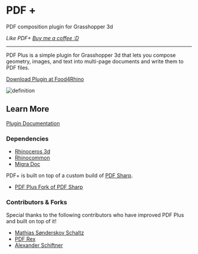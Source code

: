 # PDF +
PDF composition plugin for Grasshopper 3d

_Like PDF+ [Buy me a coffee :D](http://www.buymeacoffee.com/davidmans)_

---

PDF Plus is a simple plugin for Grasshopper 3d that lets you compose geometry, images, and text into multi-page documents and write them to PDF files.

[Download Plugin at Food4Rhino](https://www.food4rhino.com/en/app/pdf)

![definition](https://user-images.githubusercontent.com/25797596/189573026-bedd1222-1522-40d7-9341-5c975b3d14a0.png)

## Learn More

[Plugin Documentation](https://interopxyz.gitbook.io/pdf-plus/)

### Dependencies
 - [Rhinoceros 3d](https://www.rhino3d.com/)
 - [Rhinocommon](https://www.nuget.org/packages/RhinoCommon/5.12.50810.13095)
 - [Migra Doc](https://www.nuget.org/packages/PDFsharp-MigraDoc/)

PDF+ is built on top of a custom build of [PDF Sharp](http://www.pdfsharp.net/).
 - [PDF Plus Fork of PDF Sharp](https://github.com/interopxyz/PDFsharp/tree/PDFplus)

### Contributors & Forks
Special thanks to the following contributors who have improved PDF Plus and built on top of it!
- [Mathias Sønderskov Schaltz](https://github.com/Sonderwoods)
- [PDF Rex](https://github.com/PdfRex/PdfPlus)
- [Alexander Schiftner](https://github.com/snabela)
